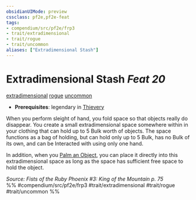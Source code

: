 ```yaml
---
obsidianUIMode: preview
cssclass: pf2e,pf2e-feat
tags:
- compendium/src/pf2e/frp3
- trait/extradimensional
- trait/rogue
- trait/uncommon
aliases: ["Extradimensional Stash"]
---
```

# Extradimensional Stash  *Feat 20*  
[extradimensional](rules/traits/extradimensional.md "Extradimensional Effect Trait")  [rogue](rules/traits/rogue.md "Rogue Class Trait")  [uncommon](rules/traits/uncommon.md "Uncommon Rarity Trait")  

- **Prerequisites**: legendary in [Thievery](compendium/skills.md#Thievery)

When you perform sleight of hand, you fold space so that objects really do disappear. You create a small extradimensional space somewhere within in your clothing that can hold up to 5 Bulk worth of objects. The space functions as a bag of holding, but can hold only up to 5 Bulk, has no Bulk of its own, and can be Interacted with using only one hand.

In addition, when you [Palm an Object](rules/actions/palm-an-object.md), you can place it directly into this extradimensional space as long as the space has sufficient free space to hold the object.

*Source: Fists of the Ruby Phoenix #3: King of the Mountain p. 75*  
%% #compendium/src/pf2e/frp3 #trait/extradimensional #trait/rogue #trait/uncommon %%